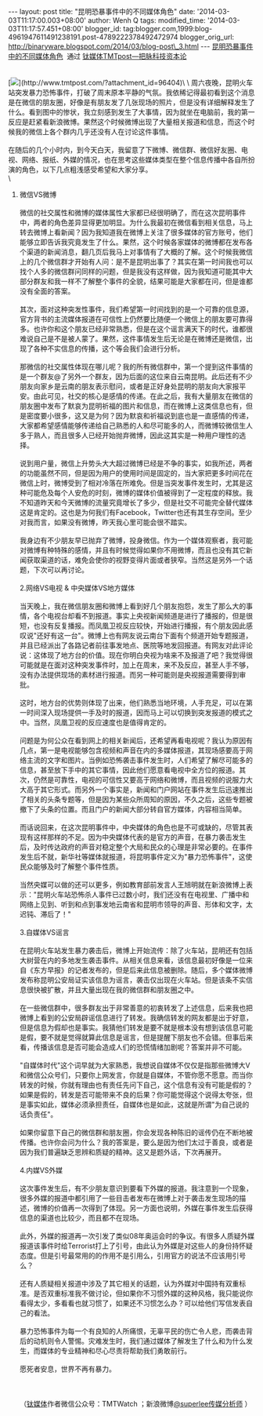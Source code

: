 --- layout: post title: "昆明恐暴事件中的不同媒体角色" date:
'2014-03-03T11:17:00.003+08:00' author: Wenh Q tags: modified\_time:
'2014-03-03T11:17:57.451+08:00' blogger\_id:
tag:blogger.com,1999:blog-4961947611491238191.post-4789222378492472974
blogger\_orig\_url:
http://binaryware.blogspot.com/2014/03/blog-post\_3.html ---
[昆明恐暴事件中的不同媒体角色](http://www.tmtpost.com/96405.html)  通过
[钛媒体TMTpost—把脉科技资本论](http://www.tmtpost.com/)\
\
\
[![](https://images-blogger-opensocial.googleusercontent.com/gadgets/proxy?url=http%3A%2F%2Fwww.tmtpost.com%2Fwp-content%2Fuploads%2F2014%2F03%2F139378678534.jpg&container=blogger&gadget=a&rewriteMime=image%2F*)](http://www.tmtpost.com/?attachment_id=96404)\
\
周六夜晚，昆明火车站突发暴力恐怖事件，打破了周末原本平静的气氛。我依稀记得最初看到这个消息是在微信的朋友圈，好像是有朋友发了几张现场的照片，但是没有详细解释发生了什么。看到图中的惨状，我立刻感到发生了大事情，因为就坐在电脑前，我的第一反应是赶紧看新浪微博。果然这个时候微博出现了大量相关报道和信息，而这个时候我的微信上各个群内几乎还没有人在讨论这件事情。\
\
在随后的几个小时内，到今天白天，我留意了下微博、微信群、微信好友圈、电视、网络、报纸、外媒的情况，也在思考这些媒体类型在整个信息传播中各自所扮演的角色，以下几点粗浅感受希望和大家分享。\
\
1. 微信VS微博\
\
微信的社交属性和微博的媒体属性大家都已经很明确了，而在这次昆明事件中，两者的角色差异显得更加明显。为什么我最初在微信看到相关信息，马上转去微博上看新闻？因为我知道我在微博上关注了很多媒体的官方账号，他们能够立即告诉我究竟发生了什么。果然，这个时候各家媒体的微博都在发布各个渠道的新闻消息，翻几页后我马上对事情有了大概的了解。这个时候我微信上的几个微信群才开始有人问：是不是昆明出事了？其实在第一时间我也可以找个人多的微信群问同样的问题，但是我没有这样做，因为我知道可能其中大部分群友和我一样不了解整个事件的全貌，结果可能是大家都在问，但是谁都没有全面的答案。\
\
其次，面对这种突发性事件，我们希望第一时间找到的是一个可靠的信息源，官方背书的主流媒体报道在可信性上仍然要比随便一个微信上的朋友要可靠得多。也许你和这个朋友已经非常熟悉，但是在这个谣言满天下的时代，谁都很难说自己是不是被人蒙了。果然，这件事情发生后无论是在微博还是微信，出现了各种不实信息的传播，这个等会我们会进行分析。\
\
那微信的社交属性体现在哪儿呢？我的所有微信群中，第一个提到这件事情的是一个群友@了另外一个群友，因为后面的这位来自云南昆明。此后还有不少朋友向家乡是云南的朋友表示慰问，或者是正好身处昆明的朋友向大家报平安。由此可见，社交的核心是感情的传递。在此之后，我有大量朋友在微信的朋友圈中发布了默哀为昆明祈福的图片和信息，而在微博上这类信息也有，但是密度要小很多，这又是为何？因为默哀和祈福说到底也是一直感情的传递，大家都希望感情能够传递给自己熟悉的人和尽可能多的人，而微博较微信生人多于熟人，而且很多人已经开始抛弃微博，因此这其实是一种用户理性的选择。\
\
说到用户量，微信上升势头大大超过微博已经是不争的事实，如我所述，两者的功能虽然不同，但是因为用户的使用时间是固定的，当大家把更多时间花在微信上时，微博受到了相对冷落在所难免。但是当突发事件发生时，尤其是这种可能危及每个人安危的时刻，微博的媒体价值被得到了一定程度的释放。我不知道昨天和今天微博的流量究竟增长了多少，但是社交不可能完全替代媒体这是肯定的。这也是为何我们有Facebook，Twitter也还有其生存空间。至少对我而言，如果没有微博，昨天我心里可能会很不踏实。\
\
我身边有不少朋友早已抛弃了微博，投身微信。作为一个媒体观察者，我可能对微博有种特殊的感情，并且有时候觉得如果你不用微博，而且也没有其它新闻获取渠道的话，难免会使你的视野变得片面或者狭窄。当然这是另外一个话题，下次可以再讨论。\
\
2.网络VS电视 & 中央媒体VS地方媒体\
\
当天晚上，我在微信朋友圈和微博上看到好几个朋友抱怨，发生了那么大的事情，各个电视台却看不到报道。事实上央视新闻频道是进行了播报的，但是很短，也没有反复播报。而凤凰卫视反应较快，开始进行播报，有个朋友因此感叹说"还好有这一台"。微博上也有网友说云南台下面有个频道开始专题报道，并且已经派出了各路记者前往事发地点、医院等地发回报道。有网友对此评论说：这体现了地方台的价值。现在你明白央视为啥来不及报道了吧？我觉得很可能就是在面对这种突发事件时，加上在周末，来不及反应，甚至人手不够，没有办法提供现场的素材进行报道。而另一种可能则是央视报道需要得到审批。\
\
这时，地方台的优势则体现了出来，他们熟悉当地环境，人手充足，可以在第一时间深入现场提供一手及时的报道，因而马上可以切换到突发报道的模式之中。当然，凤凰卫视的反应速度也是值得肯定的。\
\
问题是为何公众在看到网上的相关新闻后，还希望再看电视呢？我认为原因有几点，第一是电视能够包含视频和声音在内的多媒体报道，其现场感要高于网络主流的文字和图片。当例如恐怖袭击事件发生时，人们希望了解尽可能多的信息，甚至放下手中的其它事情，因此他们愿意看电视中全方位的报道。其次，仍然是可靠性，电视的可信性又要高于网络和微博，而且视频的说服力大大高于其它形式。而另外一个事实是，新闻和门户网站在事件发生后迅速推出了相关的头条专题等，但是因为某些众所周知的原因，不久之后，这些专题被撤下了头条的位置。而且门户的新闻大部分转自官方媒体，内容相当简单。\
\
而话说回来，在这次昆明事件中，中央媒体的角色也是不可或缺的，尽管其表现有这样那样的不足。因为中央媒体代表的是官方的声音，在暴力袭击发生后，及时传达政府的声音对稳定整个大局和民众的心理是非常必要的。在事件发生后不就，新华社等媒体就报道，将昆明事件定义为"暴力恐怖事件"，这使民众能够及时了解整个事件性质。\
\
当然央媒可以做的还可以更多，例如教育部前发言人王旭明就在新浪微博上表示："昆明火车站恐怖杀人事件已过数小时，我们还没有在电视里、广播中和网络上见到、听到和点到事发地云南省和昆明市领导的声音、形体和文字，太迟钝、滞后了！"\
\
3.自媒体VS谣言\
\
在昆明火车站发生暴力袭击后，微博上开始流传：除了火车站，昆明还有包括大树营在内的多地发生袭击事件。从相关信息来看，该信息最初好像是一位来自《东方早报》的记者发布的，但是后来此信息被删除。随后，多个媒体微博发布称昆明公安局证实该信息为谣言，袭击仅出现在火车站。但是该条不实信息很快被扩散，并且大量出现在我的微信群和朋友圈之中。\
\
在一些微信群中，很多群友出于非常善意的初衷转发了上述信息，后来我也把微博上看到的公安局辟谣信息进行了转发。我确信转发的网友都是出于好意，但是信息为假却也是事实。我猜他们转发是要不就是根本没有想到该信息可能是假，要不就是觉得就算此信息是谣言，但是提醒下朋友也不会错。但事后来看，传播该信息是否可能会造成人们的恐慌情绪加剧呢？答案并非不可能。\
\
"自媒体时代"这个词早就为大家熟悉，我想说自媒体不仅仅是指那些微博大V和微信公众号们，只要你上网发言，你就是自媒体，不管你愿不愿意。而当你转发的时候，你就有理由也有责任先问下自己，这个信息有没有可能是假的？如果是假的，转发是否可能带来不良的后果？你可能觉得这个说得太夸张，但是事实如此，媒体必须承担责任，自媒体也是如此，这就是所谓"为自己说的话负责任"。\
\
如果你留意下自己的微信群和朋友圈，你会发现各种陈旧的谣传仍在不断地被传播。也许你会问为什么？我的答案是，要么是因为他们太过于善良，或者是因为我们普遍缺乏思辨和质疑的精神。这又是题外话，下次再展开。\
\
4.内媒VS外媒\
\
这次事件发生后，有不少朋友意识到要看下外媒的报道。我注意到一个现象，很多外媒的报道中都引用了一些目击者发布在微博上对于袭击发生现场的描述，微博的价值再一次得到了体现。另一方面也说明，外媒在事件发生后获得信息的渠道也比较少，而且都不在现场。\
\
此外，外媒的报道再一次引发了类似08年奥运会时的争议。有很多人质疑外媒报道该事件时给Terrorist打上了引号，由此认为外媒是对这些人的身份持怀疑态度。但是引号最常用的的作用不是引用么，引用官方的说法不应该用引号么？\
\
还有人质疑相关报道中涉及了其它相关的话题，认为外媒对中国持有双重标准。是否双重标准我不做讨论，但如果你不习惯外媒的这种风格，我只能说你看得太少，多看看也就习惯了，如果还不习惯怎么办？可以给他们写信发表自己的看法。\
\
暴力恐怖事件为每一个有良知的人所痛恨，无辜平民的伤亡令人悲，而袭击背后的动机则令人警惕。灾难发生时，我们通过媒体了解发生了什么和为什么发生，而媒体的专业精神和尽心尽责将帮助我们勇敢前行。\
\
愿死者安息，世界不再有暴力。\
\
\
\
（[钛媒体](http://www.tmtpost.com/)作者微信公众号：TMTWatch
；新浪微博[@superlee传媒分析师](http://weibo.com/superlee) ）
